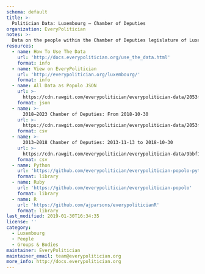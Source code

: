 ```yaml
---
schema: default
title: >-
  Politician Data: Luxembourg — Chamber of Deputies
organization: EveryPolitician
notes: >-
  Data on the people within the Chamber of Deputies legislature of Luxembourg.
resources:
  - name: How To Use The Data
    url: 'http://docs.everypolitician.org/use_the_data.html'
    format: info
  - name: View on EveryPolitician
    url: 'http://everypolitician.org/luxembourg/'
    format: info
  - name: All Data as Popolo JSON
    url: >-
      https://cdn.rawgit.com/everypolitician/everypolitician-data/2053fc09b17ed9fc4e422ac464eff0d0cdcdf191/data/Luxembourg/Chamber/ep-popolo-v1.0.json
    format: json
  - name: >-
      2018–2023 Chamber of Deputies: From 2018-10-30
    url: >-
      https://cdn.rawgit.com/everypolitician/everypolitician-data/2053fc09b17ed9fc4e422ac464eff0d0cdcdf191/data/Luxembourg/Chamber/term-2018.csv
    format: csv
  - name: >-
      2013–2018 Chamber of Deputies: 2013-11-13 to 2018-10-30
    url: >-
      https://cdn.rawgit.com/everypolitician/everypolitician-data/9bbf177c2ca50b3f3be28ad19af126f1f7d5a0eb/data/Luxembourg/Chamber/term-2013.csv
    format: csv
  - name: Python
    url: 'https://github.com/everypolitician/everypolitician-popolo-python'
    format: library
  - name: Ruby
    url: 'https://github.com/everypolitician/everypolitician-popolo'
    format: library
  - name: R
    url: 'https://github.com/ajparsons/everypoliticianR'
    format: library
last_modified: 2019-01-30T16:34:35
license: ''
category:
  - Luxembourg
  - People
  - Groups & Bodies
maintainer: EveryPolitician
maintainer_email: team@everypolitician.org
more_info: http://docs.everypolitician.org
---
```

